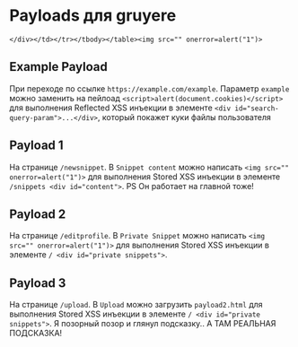 # Payloads для gruyere

`</div></td></tr></tbody></table><img src="" onerror=alert("1")>`
## Example Payload

При переходе по ссылке `https://example.com/example`. Параметр `example` можно заменить на пейлоад `<script>alert(document.cookies)</script>` для выполнения Reflected XSS инъекции в элементе `<div id="search-query-param">...</div>`, который покажет куки файлы пользователя

## Payload 1

На странице `/newsnippet`. В `Snippet content` можно написать `<img src="" onerror=alert("1")>` для выполнения Stored XSS инъекции в элементе `/snippets <div id="content">`. 
PS Он работает на главной тоже!

## Payload 2

На странице `/editprofile`. В `Private Snippet` можно написать `<img src="" onerror=alert("1")>` для выполнения Stored XSS инъекции в элементе `/ <div id="private snippets">`.



## Payload 3

На странице `/upload`. В `Upload` можно загрузить `payload2.html` для выполнения Stored XSS инъекции в элементе `/ <div id="private snippets">`.
Я позорный позор и глянул подсказку.. А ТАМ РЕАЛЬНАЯ ПОДСКАЗКА!

